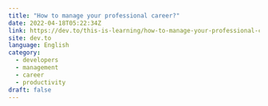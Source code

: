 ```yaml
---
title: "How to manage your professional career?"
date: 2022-04-18T05:22:34Z
link: https://dev.to/this-is-learning/how-to-manage-your-professional-career-5bf?utm_medium=RSS&utm_source=news.12bit.vn
site: dev.to
language: English
category:
  - developers
  - management
  - career
  - productivity
draft: false
---
```

